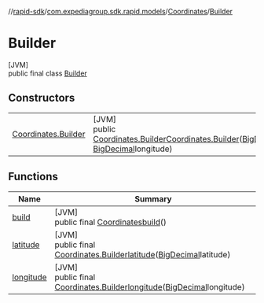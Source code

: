 //[rapid-sdk](../../../../index.md)/[com.expediagroup.sdk.rapid.models](../../index.md)/[Coordinates](../index.md)/[Builder](index.md)

# Builder

[JVM]\
public final class [Builder](index.md)

## Constructors

| | |
|---|---|
| [Coordinates.Builder](-coordinates.-builder.md) | [JVM]<br>public [Coordinates.Builder](index.md)[Coordinates.Builder](-coordinates.-builder.md)([BigDecimal](https://docs.oracle.com/javase/8/docs/api/java/math/BigDecimal.html)latitude, [BigDecimal](https://docs.oracle.com/javase/8/docs/api/java/math/BigDecimal.html)longitude) |

## Functions

| Name | Summary |
|---|---|
| [build](build.md) | [JVM]<br>public final [Coordinates](../index.md)[build](build.md)() |
| [latitude](latitude.md) | [JVM]<br>public final [Coordinates.Builder](index.md)[latitude](latitude.md)([BigDecimal](https://docs.oracle.com/javase/8/docs/api/java/math/BigDecimal.html)latitude) |
| [longitude](longitude.md) | [JVM]<br>public final [Coordinates.Builder](index.md)[longitude](longitude.md)([BigDecimal](https://docs.oracle.com/javase/8/docs/api/java/math/BigDecimal.html)longitude) |
